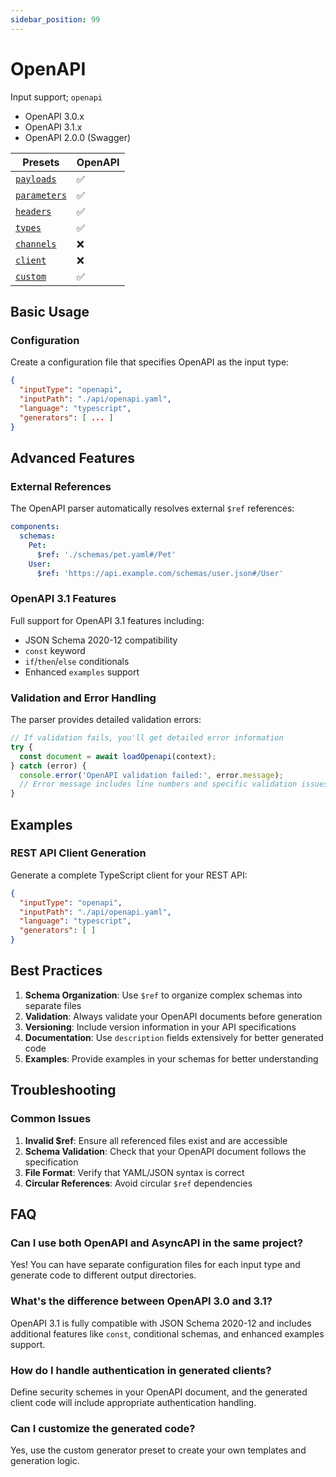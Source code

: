 ```yaml
---
sidebar_position: 99
---
```


# OpenAPI

Input support; `openapi`

- OpenAPI 3.0.x
- OpenAPI 3.1.x
- OpenAPI 2.0.0 (Swagger)

| **Presets** | OpenAPI | 
|---|---|
| [`payloads`](../generators/payloads.md) | ✅ |
| [`parameters`](../generators/parameters.md) | ✅ |
| [`headers`](../generators/headers.md) | ✅ |
| [`types`](../generators/types.md) | ✅ |
| [`channels`](../generators/channels.md) | ❌ |
| [`client`](../generators/client.md) | ❌ |
| [`custom`](../generators/custom.md) | ✅ |

## Basic Usage

### Configuration

Create a configuration file that specifies OpenAPI as the input type:

```json
{
  "inputType": "openapi",
  "inputPath": "./api/openapi.yaml",
  "language": "typescript",
  "generators": [ ... ]
}
```

## Advanced Features

### External References

The OpenAPI parser automatically resolves external `$ref` references:

```yaml
components:
  schemas:
    Pet:
      $ref: './schemas/pet.yaml#/Pet'
    User:
      $ref: 'https://api.example.com/schemas/user.json#/User'
```

### OpenAPI 3.1 Features

Full support for OpenAPI 3.1 features including:

- JSON Schema 2020-12 compatibility
- `const` keyword
- `if`/`then`/`else` conditionals
- Enhanced `examples` support

### Validation and Error Handling

The parser provides detailed validation errors:

```typescript
// If validation fails, you'll get detailed error information
try {
  const document = await loadOpenapi(context);
} catch (error) {
  console.error('OpenAPI validation failed:', error.message);
  // Error message includes line numbers and specific validation issues
}
```

## Examples

### REST API Client Generation

Generate a complete TypeScript client for your REST API:

```json
{
  "inputType": "openapi",
  "inputPath": "./api/openapi.yaml",
  "language": "typescript",
  "generators": [ ]
}
```

## Best Practices

1. **Schema Organization**: Use `$ref` to organize complex schemas into separate files
2. **Validation**: Always validate your OpenAPI documents before generation
3. **Versioning**: Include version information in your API specifications
4. **Documentation**: Use `description` fields extensively for better generated code
5. **Examples**: Provide examples in your schemas for better understanding

## Troubleshooting

### Common Issues

1. **Invalid $ref**: Ensure all referenced files exist and are accessible
2. **Schema Validation**: Check that your OpenAPI document follows the specification
3. **File Format**: Verify that YAML/JSON syntax is correct
4. **Circular References**: Avoid circular `$ref` dependencies

## FAQ

### Can I use both OpenAPI and AsyncAPI in the same project?

Yes! You can have separate configuration files for each input type and generate code to different output directories.

### What's the difference between OpenAPI 3.0 and 3.1?

OpenAPI 3.1 is fully compatible with JSON Schema 2020-12 and includes additional features like `const`, conditional schemas, and enhanced examples support.

### How do I handle authentication in generated clients?

Define security schemes in your OpenAPI document, and the generated client code will include appropriate authentication handling.

### Can I customize the generated code?

Yes, use the custom generator preset to create your own templates and generation logic. 
